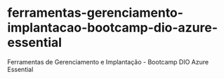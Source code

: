 # ferramentas-gerenciamento-implantacao-bootcamp-dio-azure-essential
Ferramentas de Gerenciamento e Implantação - Bootcamp DIO Azure Essential
